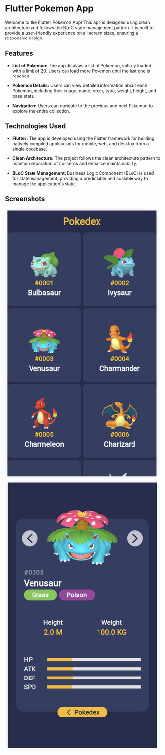 # Flutter Pokemon App

Welcome to the Flutter Pokemon App! This app is designed using clean architecture and follows the BLoC state management pattern. It is built to provide a user-friendly experience on all screen sizes, ensuring a responsive design.

## Features

- **List of Pokemon:** The app displays a list of Pokemon, initially loaded with a limit of 20. Users can load more Pokemon until the last one is reached.

- **Pokemon Details:** Users can view detailed information about each Pokemon, including their image, name, order, type, weight, height, and base stats.

- **Navigation:** Users can navigate to the previous and next Pokemon to explore the entire collection.

## Technologies Used

- **Flutter:** The app is developed using the Flutter framework for building natively compiled applications for mobile, web, and desktop from a single codebase.

- **Clean Architecture:** The project follows the clean architecture pattern to maintain separation of concerns and enhance maintainability.

- **BLoC State Management:** Business Logic Component (BLoC) is used for state management, providing a predictable and scalable way to manage the application's state.

## Screenshots

![Screenshot 1](screenshort/mobile_display1.png)
![Screenshot 2](screenshort/mobile_display2.png)

